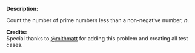 
**Description:**

Count the number of prime numbers less than a non-negative number, ***n***.

**Credits:**<br />Special thanks to [@mithmatt](https://leetcode.com/discuss/user/mithmatt) for adding this problem and creating all test cases.
